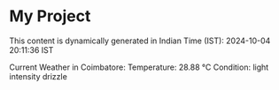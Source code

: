 # My Project

This content is dynamically generated in Indian Time (IST): 2024-10-04 20:11:36 IST


Current Weather in Coimbatore:
Temperature: 28.88 °C
Condition: light intensity drizzle
